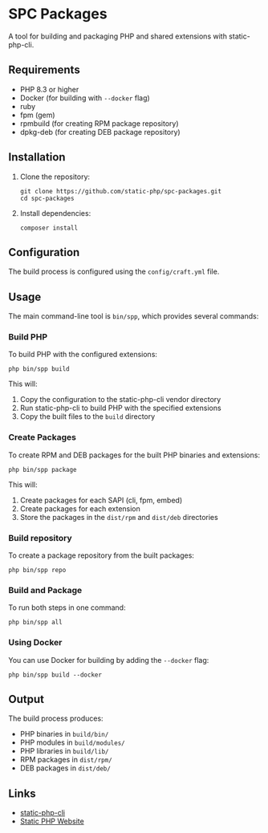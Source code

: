 # SPC Packages

A tool for building and packaging PHP and shared extensions with static-php-cli.

## Requirements

- PHP 8.3 or higher
- Docker (for building with `--docker` flag)
- ruby
- fpm (gem)
- rpmbuild (for creating RPM package repository)
- dpkg-deb (for creating DEB package repository)

## Installation

1. Clone the repository:
   ```
   git clone https://github.com/static-php/spc-packages.git
   cd spc-packages
   ```

2. Install dependencies:
   ```
   composer install
   ```

## Configuration

The build process is configured using the `config/craft.yml` file.

## Usage

The main command-line tool is `bin/spp`, which provides several commands:

### Build PHP

To build PHP with the configured extensions:

```
php bin/spp build
```

This will:
1. Copy the configuration to the static-php-cli vendor directory
2. Run static-php-cli to build PHP with the specified extensions
3. Copy the built files to the `build` directory

### Create Packages

To create RPM and DEB packages for the built PHP binaries and extensions:

```
php bin/spp package
```

This will:
1. Create packages for each SAPI (cli, fpm, embed)
2. Create packages for each extension
3. Store the packages in the `dist/rpm` and `dist/deb` directories

### Build repository

To create a package repository from the built packages:

```
php bin/spp repo
```

### Build and Package

To run both steps in one command:

```
php bin/spp all
```

### Using Docker

You can use Docker for building by adding the `--docker` flag:

```
php bin/spp build --docker
```

## Output

The build process produces:

- PHP binaries in `build/bin/`
- PHP modules in `build/modules/`
- PHP libraries in `build/lib/`
- RPM packages in `dist/rpm/`
- DEB packages in `dist/deb/`

## Links

- [static-php-cli](https://github.com/crazywhalecc/static-php-cli)
- [Static PHP Website](https://static-php.dev)
